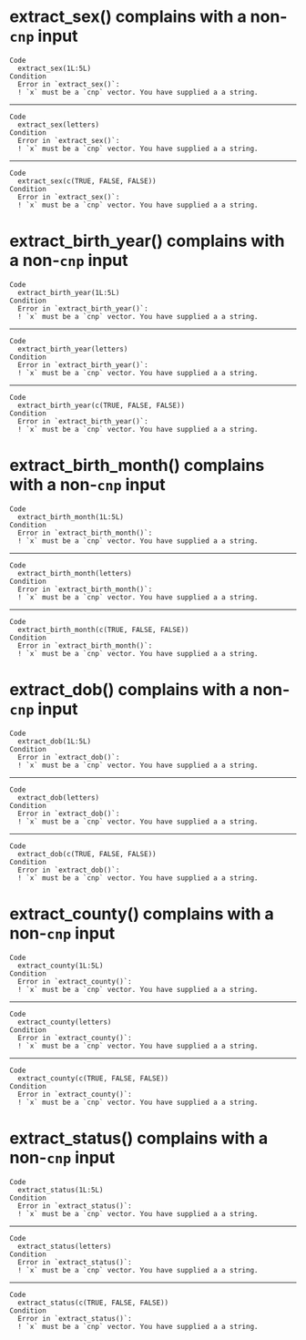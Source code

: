 # extract_sex() complains with a non-`cnp` input

    Code
      extract_sex(1L:5L)
    Condition
      Error in `extract_sex()`:
      ! `x` must be a `cnp` vector. You have supplied a a string.

---

    Code
      extract_sex(letters)
    Condition
      Error in `extract_sex()`:
      ! `x` must be a `cnp` vector. You have supplied a a string.

---

    Code
      extract_sex(c(TRUE, FALSE, FALSE))
    Condition
      Error in `extract_sex()`:
      ! `x` must be a `cnp` vector. You have supplied a a string.

# extract_birth_year() complains with a non-`cnp` input

    Code
      extract_birth_year(1L:5L)
    Condition
      Error in `extract_birth_year()`:
      ! `x` must be a `cnp` vector. You have supplied a a string.

---

    Code
      extract_birth_year(letters)
    Condition
      Error in `extract_birth_year()`:
      ! `x` must be a `cnp` vector. You have supplied a a string.

---

    Code
      extract_birth_year(c(TRUE, FALSE, FALSE))
    Condition
      Error in `extract_birth_year()`:
      ! `x` must be a `cnp` vector. You have supplied a a string.

# extract_birth_month() complains with a non-`cnp` input

    Code
      extract_birth_month(1L:5L)
    Condition
      Error in `extract_birth_month()`:
      ! `x` must be a `cnp` vector. You have supplied a a string.

---

    Code
      extract_birth_month(letters)
    Condition
      Error in `extract_birth_month()`:
      ! `x` must be a `cnp` vector. You have supplied a a string.

---

    Code
      extract_birth_month(c(TRUE, FALSE, FALSE))
    Condition
      Error in `extract_birth_month()`:
      ! `x` must be a `cnp` vector. You have supplied a a string.

# extract_dob() complains with a non-`cnp` input

    Code
      extract_dob(1L:5L)
    Condition
      Error in `extract_dob()`:
      ! `x` must be a `cnp` vector. You have supplied a a string.

---

    Code
      extract_dob(letters)
    Condition
      Error in `extract_dob()`:
      ! `x` must be a `cnp` vector. You have supplied a a string.

---

    Code
      extract_dob(c(TRUE, FALSE, FALSE))
    Condition
      Error in `extract_dob()`:
      ! `x` must be a `cnp` vector. You have supplied a a string.

# extract_county() complains with a non-`cnp` input

    Code
      extract_county(1L:5L)
    Condition
      Error in `extract_county()`:
      ! `x` must be a `cnp` vector. You have supplied a a string.

---

    Code
      extract_county(letters)
    Condition
      Error in `extract_county()`:
      ! `x` must be a `cnp` vector. You have supplied a a string.

---

    Code
      extract_county(c(TRUE, FALSE, FALSE))
    Condition
      Error in `extract_county()`:
      ! `x` must be a `cnp` vector. You have supplied a a string.

# extract_status() complains with a non-`cnp` input

    Code
      extract_status(1L:5L)
    Condition
      Error in `extract_status()`:
      ! `x` must be a `cnp` vector. You have supplied a a string.

---

    Code
      extract_status(letters)
    Condition
      Error in `extract_status()`:
      ! `x` must be a `cnp` vector. You have supplied a a string.

---

    Code
      extract_status(c(TRUE, FALSE, FALSE))
    Condition
      Error in `extract_status()`:
      ! `x` must be a `cnp` vector. You have supplied a a string.

